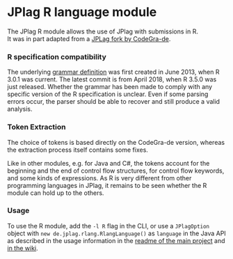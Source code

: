 # JPlag R language module

The JPlag R module allows the use of JPlag with submissions in R. <br>
It was in part adapted from a [JPLag fork by CodeGra-de](https://github.com/CodeGra-de/jplag/tree/master/jplag.module.R).

### R specification compatibility
The underlying [grammar definition](https://github.com/antlr/grammars-v4/tree/master/r) was first created in June 2013, when R 3.0.1 was current. The latest commit is from April 2018, when R 3.5.0 was just released. Whether the grammar has been made to comply with any specific version of the R specification is unclear. Even if some parsing errors occur, the parser should be able to recover and still produce a valid analysis.

### Token Extraction

The choice of tokens is based directly on the CodeGra-de version, whereas the extraction process itself contains some fixes.

Like in other modules, e.g. for Java and C#, the tokens account for the beginning and the end of control flow structures, for control flow keywords, and some kinds of expressions. As R is very different from other programming languages in JPlag, it remains to be seen whether the R module can hold up to the others.

### Usage
To use the R module, add the `-l R` flag in the CLI, or use a `JPlagOption` object with `new de.jplag.rlang.RlangLanguage()` as `language` in the Java API as described in the usage information in the [readme of the main project](https://github.com/jplag/JPlag#usage) and [in the wiki](https://github.com/jplag/JPlag/wiki/1.-How-to-Use-JPlag).
